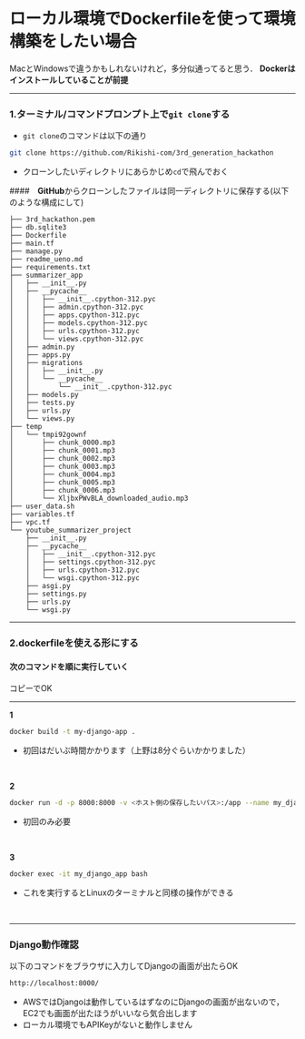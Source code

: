 # ローカル環境でDockerfileを使って環境構築をしたい場合
MacとWindowsで違うかもしれないけれど，多分似通ってると思う．
**Dockerはインストールしていることが前提**

---

### 1.ターミナル/コマンドプロンプト上で`git clone`する
- `git clone`のコマンドは以下の通り

```bash
git clone https://github.com/Rikishi-com/3rd_generation_hackathon
```
- クローンしたいディレクトリにあらかじめ`cd`で飛んでおく

####　**GitHub**からクローンしたファイルは同一ディレクトリに保存する(以下のような構成にして)
```tree
├── 3rd_hackathon.pem
├── db.sqlite3
├── Dockerfile
├── main.tf
├── manage.py
├── readme_ueno.md
├── requirements.txt
├── summarizer_app
│   ├── __init__.py
│   ├── __pycache__
│   │   ├── __init__.cpython-312.pyc
│   │   ├── admin.cpython-312.pyc
│   │   ├── apps.cpython-312.pyc
│   │   ├── models.cpython-312.pyc
│   │   ├── urls.cpython-312.pyc
│   │   └── views.cpython-312.pyc
│   ├── admin.py
│   ├── apps.py
│   ├── migrations
│   │   ├── __init__.py
│   │   └── __pycache__
│   │       └── __init__.cpython-312.pyc
│   ├── models.py
│   ├── tests.py
│   ├── urls.py
│   └── views.py
├── temp
│   └── tmpi92gownf
│       ├── chunk_0000.mp3
│       ├── chunk_0001.mp3
│       ├── chunk_0002.mp3
│       ├── chunk_0003.mp3
│       ├── chunk_0004.mp3
│       ├── chunk_0005.mp3
│       ├── chunk_0006.mp3
│       └── XljbxPWvBLA_downloaded_audio.mp3
├── user_data.sh
├── variables.tf
├── vpc.tf
└── youtube_summarizer_project
    ├── __init__.py
    ├── __pycache__
    │   ├── __init__.cpython-312.pyc
    │   ├── settings.cpython-312.pyc
    │   ├── urls.cpython-312.pyc
    │   └── wsgi.cpython-312.pyc
    ├── asgi.py
    ├── settings.py
    ├── urls.py
    └── wsgi.py

```

---

### 2.dockerfileを使える形にする

#### 次のコマンドを順に実行していく
コピーでOK

---

**1**
```bash
docker build -t my-django-app .
```
- 初回はだいぶ時間かかります（上野は8分ぐらいかかりました）
<br>

**2**
```bash
docker run -d -p 8000:8000 -v <ホスト側の保存したいパス>:/app --name my_django_app my-django-app
```
- 初回のみ必要
<br>

**3**
```bash
docker exec -it my_django_app bash
```
- これを実行するとLinuxのターミナルと同様の操作ができる
<br>


---

### Django動作確認
以下のコマンドをブラウザに入力してDjangoの画面が出たらOK
```bash
http://localhost:8000/
```
- AWSではDjangoは動作しているはずなのにDjangoの画面が出ないので，EC2でも画面が出たほうがいいなら気合出します
- ローカル環境でもAPIKeyがないと動作しません
